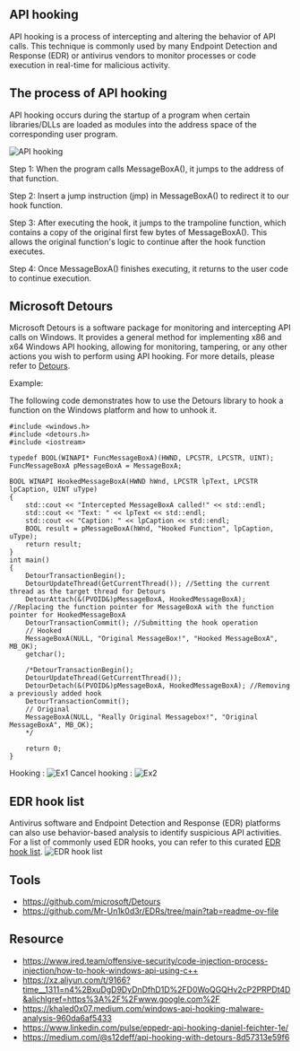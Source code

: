 API hooking
---
API hooking is a process of intercepting and altering the behavior of API calls. This technique is commonly used by many Endpoint Detection and Response (EDR) or antivirus vendors to monitor processes or code execution in real-time for malicious activity.

The process of API hooking
---
API hooking occurs during the startup of a program when certain libraries/DLLs are loaded as modules into the address space of the corresponding user program.

![API hooking]([docs/assets/API_Hooking/APIHooking.png](https://github.com/hui-sing/bombe-match.github.io/blob/main/docs/assets/API_Hooking/APIHooking.png))

Step 1: When the program calls MessageBoxA(), it jumps to the address of that function.

Step 2: Insert a jump instruction (jmp) in MessageBoxA() to redirect it to our hook function.

Step 3: After executing the hook, it jumps to the trampoline function, which contains a copy of the original first few bytes of MessageBoxA(). This allows the original function's logic to continue after the hook function executes.

Step 4: Once MessageBoxA() finishes executing, it returns to the user code to continue execution.

Microsoft Detours
---
Microsoft Detours is a software package for monitoring and intercepting API calls on Windows. It provides a general method for implementing x86 and x64 Windows API hooking, allowing for monitoring, tampering, or any other actions you wish to perform using API hooking. For more details, please refer to [Detours](https://github.com/microsoft/Detours).

Example:

The following code demonstrates how to use the Detours library to hook a function on the Windows platform and how to unhook it.
```
#include <windows.h>
#include <detours.h>
#include <iostream>

typedef BOOL(WINAPI* FuncMessageBoxA)(HWND, LPCSTR, LPCSTR, UINT);
FuncMessageBoxA pMessageBoxA = MessageBoxA;

BOOL WINAPI HookedMessageBoxA(HWND hWnd, LPCSTR lpText, LPCSTR lpCaption, UINT uType)
{
    std::cout << "Intercepted MessageBoxA called!" << std::endl;
    std::cout << "Text: " << lpText << std::endl;
    std::cout << "Caption: " << lpCaption << std::endl;
    BOOL result = pMessageBoxA(hWnd, "Hooked Function", lpCaption, uType);
    return result;
}
int main()
{
    DetourTransactionBegin();
    DetourUpdateThread(GetCurrentThread()); //Setting the current thread as the target thread for Detours
    DetourAttach(&(PVOID&)pMessageBoxA, HookedMessageBoxA); //Replacing the function pointer for MessageBoxA with the function pointer for HookedMessageBoxA
    DetourTransactionCommit(); //Submitting the hook operation
    // Hooked
    MessageBoxA(NULL, "Original MessageBox!", "Hooked MessageBoxA", MB_OK);
    getchar();

    /*DetourTransactionBegin();
    DetourUpdateThread(GetCurrentThread());
    DetourDetach(&(PVOID&)pMessageBoxA, HookedMessageBoxA); //Removing a previously added hook
    DetourTransactionCommit();
    // Original
    MessageBoxA(NULL, "Really Original Messagebox!", "Original MessageBoxA", MB_OK);
    */

    return 0;
}
```
Hooking :
![Ex1]([https://hackmd.io/_uploads/B13zGI9_C.png](https://github.com/hui-sing/bombe-match.github.io/blob/main/docs/assets/API_Hooking/AttachExample.png))
Cancel hooking :
![Ex2]([https://hackmd.io/_uploads/BkxDML9_C.png](https://github.com/hui-sing/bombe-match.github.io/blob/main/docs/assets/API_Hooking/DetachExample.png))

EDR hook list
---
Antivirus software and Endpoint Detection and Response (EDR) platforms can also use behavior-based analysis to identify suspicious API activities. For a list of commonly used EDR hooks, you can refer to this curated [EDR hook list](https://github.com/Mr-Un1k0d3r/EDRs/tree/main?tab=readme-ov-file).
![EDR hook list]([https://hackmd.io/_uploads/SJ2k7IcO0.png](https://github.com/hui-sing/bombe-match.github.io/blob/main/docs/assets/API_Hooking/EDRHookList.png))



Tools
---
- https://github.com/microsoft/Detours
- https://github.com/Mr-Un1k0d3r/EDRs/tree/main?tab=readme-ov-file

Resource
---
- https://www.ired.team/offensive-security/code-injection-process-injection/how-to-hook-windows-api-using-c++
- https://xz.aliyun.com/t/9166?time__1311=n4%2BxuDgD9DyDnDfhD1D%2FD0WoQGQHv2cP2PRPDt4D&alichlgref=https%3A%2F%2Fwww.google.com%2F
- https://khaled0x07.medium.com/windows-api-hooking-malware-analysis-960da6af5433
- https://www.linkedin.com/pulse/eppedr-api-hooking-daniel-feichter-1e/
- https://medium.com/@s12deff/api-hooking-with-detours-8d57313e59f6
